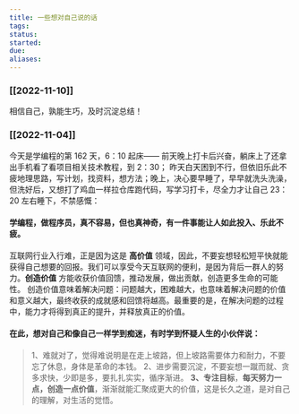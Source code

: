 ```yaml
---
title: 一些想对自己说的话
tags: 
status: 
started: 
due: 
aliases: 
---
```

### [[2022-11-10]]
相信自己，孰能生巧，及时沉淀总结！
### [[2022-11-04]]
今天是学编程的第 162 天，6：10 起床——
前天晚上打卡后兴奋，躺床上了还拿出手机看了看项目相关技术教程，到 2：30；
昨天白天困到不行，但依旧乐此不疲地理思路，写计划，找资料，想方法；晚上，决心要早睡了，早早就洗头洗澡，但洗好后，又想打了鸡血一样拉仓库跑代码，写学习打卡，尽全力才让自己 23：20 左右睡下，不禁感慨：
#### 学编程，做程序员，真不容易，但也真神奇，有一件事能让人如此投入、乐此不疲。
互联网行业入行难，正是因为这是 **高价值** 领域，因此，不要妄想轻松短平快就能获得自己想要的回报。我们可以享受今天互联网的便利，是因为背后一群人的努力。**创造价值** 方能收获价值回馈，推动发展，做出贡献，创造更多生命的可能性。
创造价值意味着解决问题：问题越大，困难越大，也意味着解决问题的价值和意义越大，最终收获的成就感和回馈将越高。最重要的是，在解决问题的过程中，能力才将得到真正的提升，并释放真正的价值。
#### 在此，想对自己和像自己一样学到痴迷，有时学到怀疑人生的小伙伴说：

> 1、难就对了，觉得难说明是在走上坡路，但上坡路需要体力和耐力，不要忘了休息，身体是革命的本钱。
> 2、进步需要沉淀，不要妄想一蹴而就、贪多求快，少即是多，要扎扎实实，循序渐进。
> **3、专注目标**，**每天努力一点，创造一点价值**，渐渐就能汇聚成更大的价值，这是长久之道，是对自己的理解，对生活的觉悟。